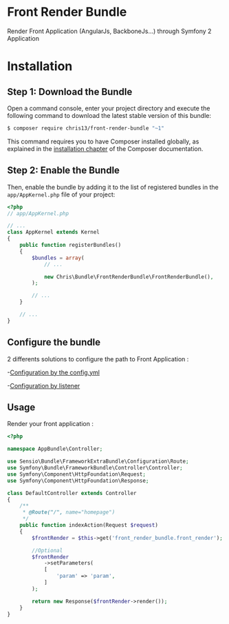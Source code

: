 # Front Render Bundle

Render Front Application (AngularJs, BackboneJs...) through Symfony 2 Application

Installation
============

Step 1: Download the Bundle
---------------------------

Open a command console, enter your project directory and execute the
following command to download the latest stable version of this bundle:

```bash
$ composer require chris13/front-render-bundle "~1"
```

This command requires you to have Composer installed globally, as explained
in the [installation chapter](https://getcomposer.org/doc/00-intro.md)
of the Composer documentation.

Step 2: Enable the Bundle
-------------------------

Then, enable the bundle by adding it to the list of registered bundles
in the `app/AppKernel.php` file of your project:

```php
<?php
// app/AppKernel.php

// ...
class AppKernel extends Kernel
{
    public function registerBundles()
    {
        $bundles = array(
            // ...

            new Chris\Bundle\FrontRenderBundle\FrontRenderBundle(),
        );

        // ...
    }

    // ...
}
```

Configure the bundle
---------------------

2 differents solutions to configure the path to Front Application :

-[Configuration by the config.yml](./Config.md)

-[Configuration by listener](./Listener.md)


Usage
-----

Render your front application :

```php
<?php

namespace AppBundle\Controller;

use Sensio\Bundle\FrameworkExtraBundle\Configuration\Route;
use Symfony\Bundle\FrameworkBundle\Controller\Controller;
use Symfony\Component\HttpFoundation\Request;
use Symfony\Component\HttpFoundation\Response;

class DefaultController extends Controller
{
    /**
     * @Route("/", name="homepage")
     */
    public function indexAction(Request $request)
    {
        $frontRender = $this->get('front_render_bundle.front_render');

        //Optional
        $frontRender
            ->setParameters(
            [
                'param' => 'param',
            ]
        );

        return new Response($frontRender->render());
    }
}
```
